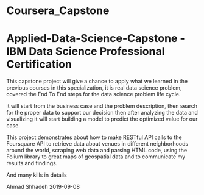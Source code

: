 # Coursera_Capstone


# Applied-Data-Science-Capstone -IBM Data Science Professional Certification 

This capstone project will give a chance to apply what we learned in the previous courses in this specialization, it is real data science problem, covered the End To End steps for the data science problem life cycle.

it will start from the business case and the problem description, then search for the proper data to support our decision then after analyzing the data and visualizing it will start building a model to predict the optimized value for our case.


This project demonstrates about how to make RESTful API calls to the Foursquare API to retrieve data about venues in different neighborhoods around the world, scraping web data and parsing HTML code, using the Folium library to great maps of geospatial data and to communicate my results and findings.

And many kills in details 

Ahmad Shhadeh
2019-09-08
